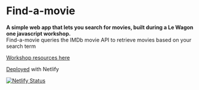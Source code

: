 # Find-a-movie
**A simple web app that lets you search for movies, built during a Le Wagon one javascript workshop.**<br>
Find-a-movie queries the IMDb movie API to retrieve movies based on your search term

[Workshop resources here](https://www.notion.so/ausmeddesign/Javascript-full-day-b247e04e91434dfea004f58c39399ecc)

[Deployed](https://find-a-movie.netlify.app/) with Netlify

[![Netlify Status](https://api.netlify.com/api/v1/badges/e28f9bde-1eba-4a52-b2e5-543e2ca9e645/deploy-status)](https://app.netlify.com/sites/find-a-movie/deploys)
